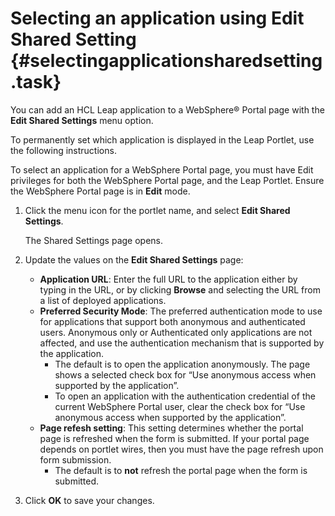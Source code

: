 # Selecting an application using Edit Shared Setting {#selectingapplicationsharedsetting .task}

You can add an HCL Leap application to a WebSphere® Portal page with the **Edit Shared Settings** menu option.

To permanently set which application is displayed in the Leap Portlet, use the following instructions.

To select an application for a WebSphere Portal page, you must have Edit privileges for both the WebSphere Portal page, and the Leap Portlet. Ensure the WebSphere Portal page is in **Edit** mode.

1.  Click the menu icon for the portlet name, and select **Edit Shared Settings**.

    The Shared Settings page opens.

2.  Update the values on the **Edit Shared Settings** page:

    -   **Application URL**: Enter the full URL to the application either by typing in the URL, or by clicking **Browse** and selecting the URL from a list of deployed applications.
    -   **Preferred Security Mode**: The preferred authentication mode to use for applications that support both anonymous and authenticated users. Anonymous only or Authenticated only applications are not affected, and use the authentication mechanism that is supported by the application.
        -   The default is to open the application anonymously. The page shows a selected check box for “Use anonymous access when supported by the application”.
        -   To open an application with the authentication credential of the current WebSphere Portal user, clear the check box for “Use anonymous access when supported by the application”.
    -   **Page refesh setting**: This setting determines whether the portal page is refreshed when the form is submitted. If your portal page depends on portlet wires, then you must have the page refresh upon form submission.
        -   The default is to **not** refresh the portal page when the form is submitted.
3.  Click **OK** to save your changes.


